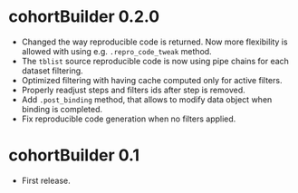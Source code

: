 # cohortBuilder 0.2.0

* Changed the way reproducible code is returned. Now more flexibility is allowed with using e.g. `.repro_code_tweak` method.
* The `tblist` source reproducible code is now using pipe chains for each dataset filtering.
* Optimized filtering with having cache computed only for active filters.
* Properly readjust steps and filters ids after step is removed.
* Add `.post_binding` method, that allows to modify data object when binding is completed.
* Fix reproducible code generation when no filters applied.

# cohortBuilder 0.1

* First release.
